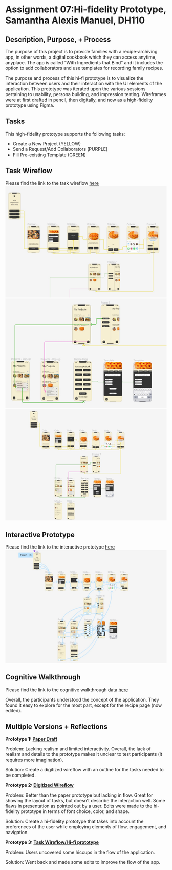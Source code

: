 # Assignment 07:Hi-fidelity Prototype, Samantha Alexis Manuel, DH110

## Description, Purpose, + Process

The purpose of this project is to provide families with a recipe-archiving app, in other words, a digital cookbook which they can access anytime, anyplace. The app is called “With Ingredients that Bind” and it includes the option to add collaborators and use templates for recording family recipes.

The purpose and process of this hi-fi prototype is to visualize the interaction between users and their interaction with the UI elements of the application. This prototype was iterated upon the various sessions pertaining to usability, persona building, and impression testing. Wireframes were at first drafted in pencil, then digitally, and now as a high-fidelity prototype using Figma. 

## Tasks

This high-fidelity prototype supports the following tasks:

* Create a New Project (YELLOW)
* Send a Request/Add Collaborators (PURPLE)
* Fill Pre-existing Template (GREEN)

## Task Wireflow

Please find the link to the task wireflow [here](https://www.figma.com/file/4KN1fCa5r7IX7vht8ZwpEG/DH110---Assignment-07?type=design&node-id=21%3A2&t=jbRIDJrBamDLMM3X-1)
![taskwireflow1](hifitask1.jpg)
![taskwireflow2and3](hifitask2and3.jpg)
![taskwireflowall](hifitaskall.jpg)

## Interactive Prototype

Please find the link to the interactive prototype [here](https://www.figma.com/file/4KN1fCa5r7IX7vht8ZwpEG/DH110---Assignment-07?type=design&node-id=21%3A2&t=jbRIDJrBamDLMM3X-1)
![interactivep](hifiprototypewireflow.jpg)

## Cognitive Walkthrough

Please find the link to the cognitive walkthrough data [here](https://docs.google.com/spreadsheets/d/1vCCjvBFeQ8LAnE0Frwl_nm-5mL2_8AjFPtA5njoTS30/edit?usp=sharing)

Overall, the participants understood the concept of the application. They found it easy to explore for the most part, except for the recipe page (now edited). 

## Multiple Versions + Reflections

**Prototype 1: [Paper Draft]()**

Problem: Lacking realism and limited interactivity. Overall, the lack of realism and details to the prototype makes it unclear to test participants (it requires more imagination). 

Solution: Create a digitized wireflow with an outline for the tasks needed to be completed. 

**Prototype 2: [Digitized Wireflow]()**

Problem: Better than the paper prototype but lacking in flow. Great for showing the layout of tasks, but doesn’t describe the interaction well. Some flaws in presentation as pointed out by a user. Edits were made to the hi-fidelity prototype in terms of font choice, color, and shape. 

Solution: Create a hi-fidelity prototype that takes into account the preferences of the user while employing elements of flow, engagement, and navigation.

**Prototype 3: [Task Wireflow/Hi-fi prototype]()**

Problem: Users uncovered some hiccups in the flow of the application. 

Solution: Went back and made some edits to improve the flow of the app. 
